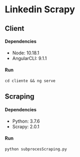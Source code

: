 # Linkedin Scrapy

## Client
#### Dependencies 
  - Node: 10.18.1 
  - AngularCLI: 9.1.1 

#### Run
```
cd cliente && ng serve
```

## Scraping
#### Dependencies 
  - Python: 3.7.6 
  - Scrapy: 2.0.1

#### Run
```
python subprocesScraping.py
```
